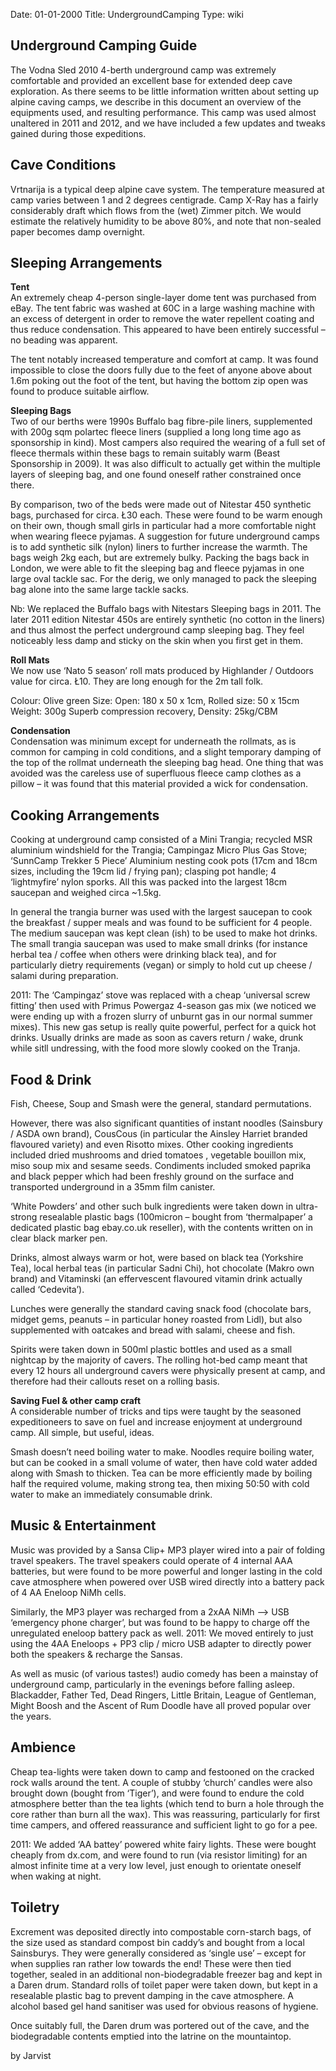 Date: 01-01-2000
Title: UndergroundCamping
Type: wiki


Underground Camping Guide
-------------------------

The Vodna Sled 2010 4-berth underground camp was extremely comfortable
and provided an excellent base for extended deep cave exploration. As
there seems to be little information written about setting up alpine
caving camps, we describe in this document an overview of the equipments
used, and resulting performance. This camp was used almost unaltered in
2011 and 2012, and we have included a few updates and tweaks gained
during those expeditions.





Cave Conditions
---------------

Vrtnarija is a typical deep alpine cave system. The temperature measured
at camp varies between 1 and 2 degrees centigrade. Camp X-Ray has a
fairly considerably draft which flows from the (wet) Zimmer pitch. We
would estimate the relatively humidity to be above 80%, and note that
non-sealed paper becomes damp overnight.





Sleeping Arrangements
---------------------

**Tent**\
An extremely cheap 4-person single-layer dome tent was purchased from
eBay. The tent fabric was washed at 60C in a large washing machine with
an excess of detergent in order to remove the water repellent coating
and thus reduce condensation. This appeared to have been entirely
successful – no beading was apparent.

The tent notably increased temperature and comfort at camp. It was found
impossible to close the doors fully due to the feet of anyone above
about 1.6m poking out the foot of the tent, but having the bottom zip
open was found to produce suitable airflow.

**Sleeping Bags**\
Two of our berths were 1990s Buffalo bag fibre-pile liners, supplemented
with 200g sqm polartec fleece liners (supplied a long long time ago as
sponsorship in kind). Most campers also required the wearing of a full
set of fleece thermals within these bags to remain suitably warm (Beast
Sponsorship in 2009). It was also difficult to actually get within the
multiple layers of sleeping bag, and one found oneself rather
constrained once there.

By comparison, two of the beds were made out of Nitestar 450 synthetic
bags, purchased for circa. Ł30 each. These were found to be warm enough
on their own, though small girls in particular had a more comfortable
night when wearing fleece pyjamas. A suggestion for future underground
camps is to add synthetic silk (nylon) liners to further increase the
warmth. The bags weigh 2kg each, but are extremely bulky. Packing the
bags back in London, we were able to fit the sleeping bag and fleece
pyjamas in one large oval tackle sac. For the derig, we only managed to
pack the sleeping bag alone into the same large tackle sacks.

Nb: We replaced the Buffalo bags with Nitestars Sleeping bags in 2011.
The later 2011 edition Nitestar 450s are entirely synthetic (no cotton
in the liners) and thus almost the perfect underground camp sleeping
bag. They feel noticeably less damp and sticky on the skin when you
first get in them.

**Roll Mats**\
We now use ‘Nato 5 season’ roll mats produced by Highlander / Outdoors
value for circa. Ł10. They are long enough for the 2m tall folk.

Colour: Olive green Size: Open: 180 x 50 x 1cm, Rolled size: 50 x 15cm
Weight: 300g Superb compression recovery, Density: 25kg/CBM

**Condensation**\
Condensation was minimum except for underneath the rollmats, as is
common for camping in cold conditions, and a slight temporary damping of
the top of the rollmat underneath the sleeping bag head. One thing that
was avoided was the careless use of superfluous fleece camp clothes as a
pillow – it was found that this material provided a wick for
condensation.





Cooking Arrangements
--------------------

Cooking at underground camp consisted of a Mini Trangia; recycled MSR
aluminium windshield for the Trangia; Campingaz Micro Plus Gas Stove;
‘SunnCamp Trekker 5 Piece’ Aluminium nesting cook pots (17cm and 18cm
sizes, including the 19cm lid / frying pan); clasping pot handle; 4
‘lightmyfire’ nylon sporks. All this was packed into the largest 18cm
saucepan and weighed circa \~1.5kg.

In general the trangia burner was used with the largest saucepan to cook
the breakfast / supper meals and was found to be sufficient for 4
people. The medium saucepan was kept clean (ish) to be used to make hot
drinks. The small trangia saucepan was used to make small drinks (for
instance herbal tea / coffee when others were drinking black tea), and
for particularly dietry requirements (vegan) or simply to hold cut up
cheese / salami during preparation.

2011: The ‘Campingaz’ stove was replaced with a cheap ‘universal screw
fitting’ then used with Primus Powergaz 4-season gas mix (we noticed we
were ending up with a frozen slurry of unburnt gas in our normal summer
mixes). This new gas setup is really quite powerful, perfect for a quick
hot drinks. Usually drinks are made as soon as cavers return / wake,
drunk while sitll undressing, with the food more slowly cooked on the
Tranja.





Food & Drink
------------

Fish, Cheese, Soup and Smash were the general, standard permutations.

However, there was also significant quantities of instant noodles
(Sainsbury / ASDA own brand), CousCous (in particular the Ainsley
Harriet branded flavoured variety) and even Risotto mixes. Other cooking
ingredients included dried mushrooms and dried tomatoes , vegetable
bouillon mix, miso soup mix and sesame seeds. Condiments included smoked
paprika and black pepper which had been freshly ground on the surface
and transported underground in a 35mm film canister.

‘White Powders’ and other such bulk ingredients were taken down in
ultra-strong resealable plastic bags (100micron – bought from
‘thermalpaper’ a dedicated plastic bag ebay.co.uk reseller), with the
contents written on in clear black marker pen.

Drinks, almost always warm or hot, were based on black tea (Yorkshire
Tea), local herbal teas (in particular Sadni Chi), hot chocolate (Makro
own brand) and Vitaminski (an effervescent flavoured vitamin drink
actually called ‘Cedevita’).

Lunches were generally the standard caving snack food (chocolate bars,
midget gems, peanuts – in particular honey roasted from Lidl), but also
supplemented with oatcakes and bread with salami, cheese and fish.

Spirits were taken down in 500ml plastic bottles and used as a small
nightcap by the majority of cavers. The rolling hot-bed camp meant that
every 12 hours all underground cavers were physically present at camp,
and therefore had their callouts reset on a rolling basis.

**Saving Fuel & other camp craft**\
A considerable number of tricks and tips were taught by the seasoned
expeditioneers to save on fuel and increase enjoyment at underground
camp. All simple, but useful, ideas.

Smash doesn’t need boiling water to make. Noodles require boiling water,
but can be cooked in a small volume of water, then have cold water added
along with Smash to thicken. Tea can be more efficiently made by boiling
half the required volume, making strong tea, then mixing 50:50 with cold
water to make an immediately consumable drink.





Music & Entertainment
---------------------

Music was provided by a Sansa Clip+ MP3 player wired into a pair of
folding travel speakers. The travel speakers could operate of 4 internal
AAA batteries, but were found to be more powerful and longer lasting in
the cold cave atmosphere when powered over USB wired directly into a
battery pack of 4 AA Eneloop NiMh cells.

Similarly, the MP3 player was recharged from a 2xAA NiMh —&gt; USB
‘emergency phone charger’, but was found to be happy to charge off the
unregulated eneloop battery pack as well. 2011: We moved entirely to
just using the 4AA Eneloops + PP3 clip / micro USB adapter to directly
power both the speakers & recharge the Sansas.

As well as music (of various tastes!) audio comedy has been a mainstay
of underground camp, particularly in the evenings before falling asleep.
Blackadder, Father Ted, Dead Ringers, Little Britain, League of
Gentleman, Might Boosh and the Ascent of Rum Doodle have all proved
popular over the years.





Ambience
--------

Cheap tea-lights were taken down to camp and festooned on the cracked
rock walls around the tent. A couple of stubby ‘church’ candles were
also brought down (bought from ‘Tiger’), and were found to endure the
cold atmosphere better than the tea lights (which tend to burn a hole
through the core rather than burn all the wax). This was reassuring,
particularly for first time campers, and offered reassurance and
sufficient light to go for a pee.

2011: We added ‘AA battey’ powered white fairy lights. These were bought
cheaply from dx.com, and were found to run (via resistor limiting) for
an almost infinite time at a very low level, just enough to orientate
oneself when waking at night.





Toiletry
--------

Excrement was deposited directly into compostable corn-starch bags, of
the size used as standard compost bin caddy’s and bought from a local
Sainsburys. They were generally considered as ‘single use’ – except for
when supplies ran rather low towards the end! These were then tied
together, sealed in an additional non-biodegradable freezer bag and kept
in a Daren drum. Standard rolls of toilet paper were taken down, but
kept in a resealable plastic bag to prevent damping in the cave
atmosphere. A alcohol based gel hand sanitiser was used for obvious
reasons of hygiene.

Once suitably full, the Daren drum was portered out of the cave, and the
biodegradable contents emptied into the latrine on the mountaintop.

by Jarvist
